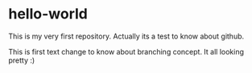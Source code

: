 # hello-world
This is my very first repository. Actually its a test to know about github.

This is first text change to know about branching concept.
It all looking pretty :)
